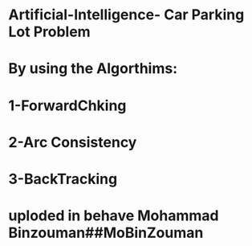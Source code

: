 # Artificial-Intelligence- Car Parking Lot Problem
# By using the Algorthims:
# 1-ForwardChking 
# 2-Arc Consistency
# 3-BackTracking
# uploded in behave Mohammad Binzouman##MoBinZouman
